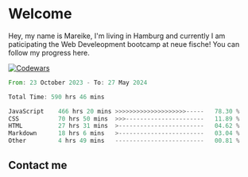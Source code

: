 # Welcome

Hey, my name is Mareike, I'm living in Hamburg and currently I am paticipating the Web Develeopment bootcamp at neue fische!
You can follow my progress here.

[![Codewars](https://github.r2v.ch/codewars?user=MareikeFla&top_languages=true&hide_clan=true&name=true)](LINK)

<!--START_SECTION:waka-->

```rust
From: 23 October 2023 - To: 27 May 2024

Total Time: 590 hrs 46 mins

JavaScript    466 hrs 20 mins >>>>>>>>>>>>>>>>>>>>-----   78.30 %
CSS           70 hrs 50 mins  >>>----------------------   11.89 %
HTML          27 hrs 31 mins  >------------------------   04.62 %
Markdown      18 hrs 6 mins   >------------------------   03.04 %
Other         4 hrs 49 mins   -------------------------   00.81 %
```

<!--END_SECTION:waka-->

## Contact me



